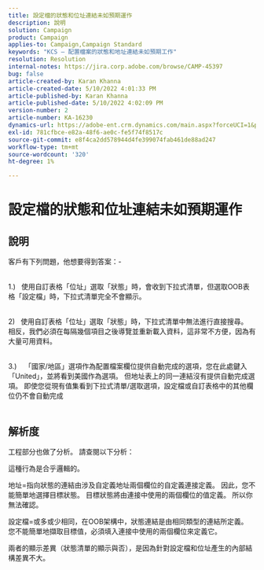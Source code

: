 ```yaml
---
title: 設定檔的狀態和位址連結未如預期運作
description: 說明
solution: Campaign
product: Campaign
applies-to: Campaign,Campaign Standard
keywords: "KCS — 配置檔案的狀態和地址連結未如預期工作"
resolution: Resolution
internal-notes: https://jira.corp.adobe.com/browse/CAMP-45397
bug: false
article-created-by: Karan Khanna
article-created-date: 5/10/2022 4:01:33 PM
article-published-by: Karan Khanna
article-published-date: 5/10/2022 4:02:09 PM
version-number: 2
article-number: KA-16230
dynamics-url: https://adobe-ent.crm.dynamics.com/main.aspx?forceUCI=1&pagetype=entityrecord&etn=knowledgearticle&id=9e133b72-7ad0-ec11-a7b5-00224809c556
exl-id: 781cfbce-e82a-48f6-ae0c-fe5f74f8517c
source-git-commit: e8f4ca2dd578944d4fe399074fab461de88ad247
workflow-type: tm+mt
source-wordcount: '320'
ht-degree: 1%

---
```


# 設定檔的狀態和位址連結未如預期運作

## 說明

客戶有下列問題，他想要得到答案：-

<br>1.)   使用自訂表格「位址」選取「狀態」時，會收到下拉式清單，但選取OOB表格「設定檔」時，下拉式清單完全不會顯示。

<br>2)   使用自訂表格「位址」選取「狀態」時，下拉式清單中無法進行直接搜尋。 相反，我們必須在每隔幾個項目之後導覽並重新載入資料，這非常不方便，因為有大量可用資料。

<br>3.)    「國家/地區」選項作為配置檔案欄位提供自動完成的選項，您在此處鍵入「United」，並將看到美國作為選項。 但地址表上的同一連結沒有提供自動完成選項。 即使您從現有值集看到下拉式清單/選取選項，設定檔或自訂表格中的其他欄位仍不會自動完成<br><br>

## 解析度


工程部分也做了分析。 請查閱以下分析：

這種行為是合乎邏輯的。

地址=指向狀態的連結由涉及自定義地址兩個欄位的自定義連接定義。
因此，您不能簡單地選擇目標狀態。
目標狀態將由連接中使用的兩個欄位的值定義。 所以你無法確認。

設定檔=或多或少相同，在OOB架構中，狀態連結是由相同類型的連結所定義。
您不能簡單地擷取目標值，必須填入連接中使用的兩個欄位來定義它。

兩者的顯示差異（狀態清單的顯示與否），是因為針對設定檔和位址產生的內部結構差異不大。
